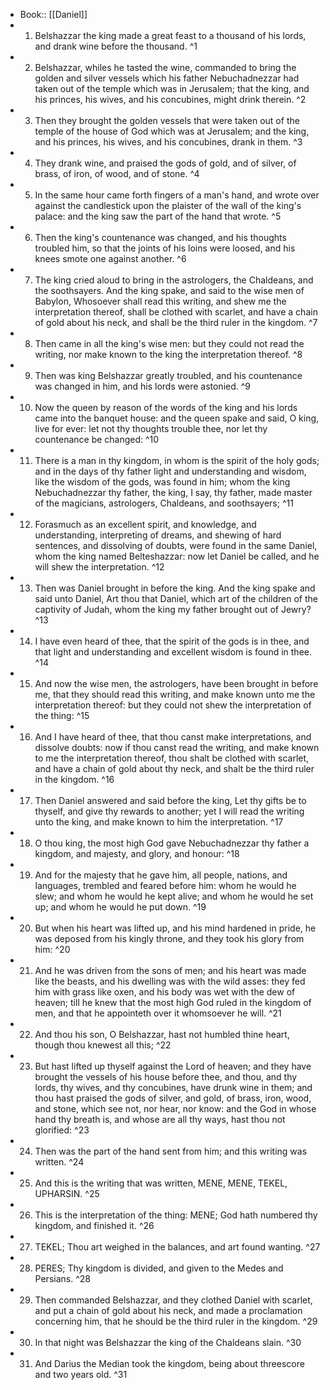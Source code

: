 - Book:: [[Daniel]]
- 1. Belshazzar the king made a great feast to a thousand of his lords, and drank wine before the thousand. ^1
- 2. Belshazzar, whiles he tasted the wine, commanded to bring the golden and silver vessels which his father Nebuchadnezzar had taken out of the temple which was in Jerusalem; that the king, and his princes, his wives, and his concubines, might drink therein. ^2
- 3. Then they brought the golden vessels that were taken out of the temple of the house of God which was at Jerusalem; and the king, and his princes, his wives, and his concubines, drank in them. ^3
- 4. They drank wine, and praised the gods of gold, and of silver, of brass, of iron, of wood, and of stone. ^4
- 5. In the same hour came forth fingers of a man's hand, and wrote over against the candlestick upon the plaister of the wall of the king's palace: and the king saw the part of the hand that wrote. ^5
- 6. Then the king's countenance was changed, and his thoughts troubled him, so that the joints of his loins were loosed, and his knees smote one against another. ^6
- 7. The king cried aloud to bring in the astrologers, the Chaldeans, and the soothsayers. And the king spake, and said to the wise men of Babylon, Whosoever shall read this writing, and shew me the interpretation thereof, shall be clothed with scarlet, and have a chain of gold about his neck, and shall be the third ruler in the kingdom. ^7
- 8. Then came in all the king's wise men: but they could not read the writing, nor make known to the king the interpretation thereof. ^8
- 9. Then was king Belshazzar greatly troubled, and his countenance was changed in him, and his lords were astonied. ^9
- 10. Now the queen by reason of the words of the king and his lords came into the banquet house: and the queen spake and said, O king, live for ever: let not thy thoughts trouble thee, nor let thy countenance be changed: ^10
- 11. There is a man in thy kingdom, in whom is the spirit of the holy gods; and in the days of thy father light and understanding and wisdom, like the wisdom of the gods, was found in him; whom the king Nebuchadnezzar thy father, the king, I say, thy father, made master of the magicians, astrologers, Chaldeans, and soothsayers; ^11
- 12. Forasmuch as an excellent spirit, and knowledge, and understanding, interpreting of dreams, and shewing of hard sentences, and dissolving of doubts, were found in the same Daniel, whom the king named Belteshazzar: now let Daniel be called, and he will shew the interpretation. ^12
- 13. Then was Daniel brought in before the king. And the king spake and said unto Daniel, Art thou that Daniel, which art of the children of the captivity of Judah, whom the king my father brought out of Jewry? ^13
- 14. I have even heard of thee, that the spirit of the gods is in thee, and that light and understanding and excellent wisdom is found in thee. ^14
- 15. And now the wise men, the astrologers, have been brought in before me, that they should read this writing, and make known unto me the interpretation thereof: but they could not shew the interpretation of the thing: ^15
- 16. And I have heard of thee, that thou canst make interpretations, and dissolve doubts: now if thou canst read the writing, and make known to me the interpretation thereof, thou shalt be clothed with scarlet, and have a chain of gold about thy neck, and shalt be the third ruler in the kingdom. ^16
- 17. Then Daniel answered and said before the king, Let thy gifts be to thyself, and give thy rewards to another; yet I will read the writing unto the king, and make known to him the interpretation. ^17
- 18. O thou king, the most high God gave Nebuchadnezzar thy father a kingdom, and majesty, and glory, and honour: ^18
- 19. And for the majesty that he gave him, all people, nations, and languages, trembled and feared before him: whom he would he slew; and whom he would he kept alive; and whom he would he set up; and whom he would he put down. ^19
- 20. But when his heart was lifted up, and his mind hardened in pride, he was deposed from his kingly throne, and they took his glory from him: ^20
- 21. And he was driven from the sons of men; and his heart was made like the beasts, and his dwelling was with the wild asses: they fed him with grass like oxen, and his body was wet with the dew of heaven; till he knew that the most high God ruled in the kingdom of men, and that he appointeth over it whomsoever he will. ^21
- 22. And thou his son, O Belshazzar, hast not humbled thine heart, though thou knewest all this; ^22
- 23. But hast lifted up thyself against the Lord of heaven; and they have brought the vessels of his house before thee, and thou, and thy lords, thy wives, and thy concubines, have drunk wine in them; and thou hast praised the gods of silver, and gold, of brass, iron, wood, and stone, which see not, nor hear, nor know: and the God in whose hand thy breath is, and whose are all thy ways, hast thou not glorified: ^23
- 24. Then was the part of the hand sent from him; and this writing was written. ^24
- 25. And this is the writing that was written, MENE, MENE, TEKEL, UPHARSIN. ^25
- 26. This is the interpretation of the thing: MENE; God hath numbered thy kingdom, and finished it. ^26
- 27. TEKEL; Thou art weighed in the balances, and art found wanting. ^27
- 28. PERES; Thy kingdom is divided, and given to the Medes and Persians. ^28
- 29. Then commanded Belshazzar, and they clothed Daniel with scarlet, and put a chain of gold about his neck, and made a proclamation concerning him, that he should be the third ruler in the kingdom. ^29
- 30. In that night was Belshazzar the king of the Chaldeans slain. ^30
- 31. And Darius the Median took the kingdom, being about threescore and two years old. ^31
